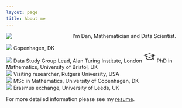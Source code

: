 ```yaml
---
layout: page
title: About me
---
```


<img align="left" src="{{ site.baseurl }}/img/2mt.jpg" style="width:30%; margin-right:30px">

I'm Dan, Mathematician and Data Scientist.

<img src="{{ site.baseurl }}/img/icon-home.png"> Copenhagen, DK<br>
<img src="{{ site.baseurl }}/img/icon-briefcase.png"> Data Study Group Lead, Alan Turing Institute, London
![alt](img/icon-student.png) PhD in Mathematics, University of Bristol, UK<br>
<img src="{{ site.baseurl }}/img/icon-physics.png"> Visiting researcher, Rutgers University, USA<br>
<img src="{{ site.baseurl }}/img/icon-degree.png"> MSc in Mathematics, University of Copenhagen, DK<br>
<img src="{{ site.baseurl }}/img/icon-airplane.png"> Erasmus exchange, University of Leeds, UK<br>

For more detailed information please see my [resume](/img/resume.pdf).
